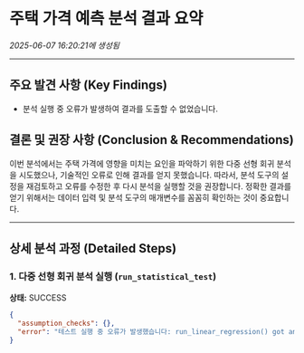 # 주택 가격 예측 분석 결과 요약
_2025-06-07 16:20:21에 생성됨_

---

## 주요 발견 사항 (Key Findings)
- 분석 실행 중 오류가 발생하여 결과를 도출할 수 없었습니다.


## 결론 및 권장 사항 (Conclusion & Recommendations)
이번 분석에서는 주택 가격에 영향을 미치는 요인을 파악하기 위한 다중 선형 회귀 분석을 시도했으나, 기술적인 오류로 인해 결과를 얻지 못했습니다. 따라서, 분석 도구의 설정을 재검토하고 오류를 수정한 후 다시 분석을 실행할 것을 권장합니다. 정확한 결과를 얻기 위해서는 데이터 입력 및 분석 도구의 매개변수를 꼼꼼히 확인하는 것이 중요합니다.

---

## 상세 분석 과정 (Detailed Steps)

### 1. 다중 선형 회귀 분석 실행 (`run_statistical_test`)
**상태:** SUCCESS

```json
{
  "assumption_checks": {},
  "error": "테스트 실행 중 오류가 발생했습니다: run_linear_regression() got an unexpected keyword argument 'dependent_variable'"
}
```
